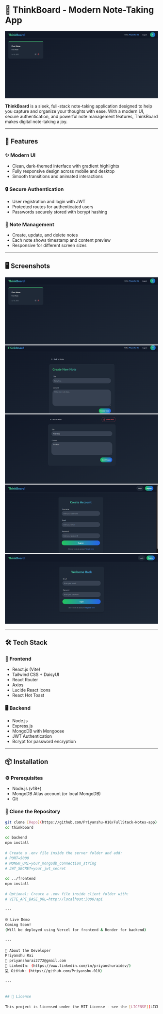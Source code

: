 # 🧠 ThinkBoard - Modern Note-Taking App

![ThinkBoard Screenshot](./assets/Home%20Page.png)

**ThinkBoard** is a sleek, full-stack note-taking application designed to help you capture and organize your thoughts with ease. With a modern UI, secure authentication, and powerful note management features, ThinkBoard makes digital note-taking a joy.

---

## 🚀 Features

### ✨ Modern UI
- Clean, dark-themed interface with gradient highlights
- Fully responsive design across mobile and desktop
- Smooth transitions and animated interactions

### 🔒 Secure Authentication
- User registration and login with JWT
- Protected routes for authenticated users
- Passwords securely stored with bcrypt hashing

### 📝 Note Management
- Create, update, and delete notes
- Each note shows timestamp and content preview
- Responsive for different screen sizes

---

## 🖥️ Screenshots

![HomePage](./assets/Home%20Page.png)
![CreatePage](./assets/Create%20Page.png)
![Update Page](./assets//Update%20Page.png)
![RegiterPage](./assets/Register%20Page.png)
![LoginPage](./assets/Login%20Page.png)

---

## 🛠️ Tech Stack

### 🔧 Frontend
- React.js (Vite)
- Tailwind CSS + DaisyUI
- React Router
- Axios
- Lucide React Icons
- React Hot Toast

### 🖥️ Backend
- Node.js
- Express.js
- MongoDB with Mongoose
- JWT Authentication
- Bcrypt for password encryption

---

## 📦 Installation

### ⚙️ Prerequisites
- Node.js (v18+)
- MongoDB Atlas account (or local MongoDB)
- Git

### 📁 Clone the Repository
```bash
git clone [Repo](https://github.com/Priyanshu-010/FullStack-Notes-app)
cd thinkboard

cd backend
npm install

# Create a .env file inside the server folder and add:
# PORT=5000
# MONGO_URI=your_mongodb_connection_string
# JWT_SECRET=your_jwt_secret

cd ../frontend
npm install

# Optional: Create a .env file inside client folder with:
# VITE_API_BASE_URL=http://localhost:3000/api

---

🌐 Live Demo
Coming Soon!
(Will be deployed using Vercel for frontend & Render for backend)

---

👤 About the Developer
Priyanshu Rai
📧 priyanshurai2772@gmail.com
🔗 LinkedIn: (https://www.linkedin.com/in/priyanshuraidev/)
💻 GitHub: (https://github.com/Priyanshu-010)

---


## 📜 License

This project is licensed under the MIT License - see the [LICENSE](LICENSE) file for details.
